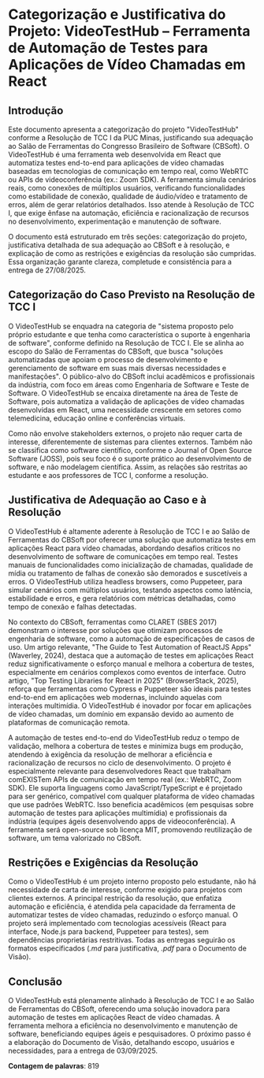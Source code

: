 # Categorização e Justificativa do Projeto: VideoTestHub – Ferramenta de Automação de Testes para Aplicações de Vídeo Chamadas em React

## Introdução
Este documento apresenta a categorização do projeto "VideoTestHub" conforme a Resolução de TCC I da PUC Minas, justificando sua adequação ao Salão de Ferramentas do Congresso Brasileiro de Software (CBSoft). O VideoTestHub é uma ferramenta web desenvolvida em React que automatiza testes end-to-end para aplicações de vídeo chamadas baseadas em tecnologias de comunicação em tempo real, como WebRTC ou APIs de videoconferência (ex.: Zoom SDK). A ferramenta simula cenários reais, como conexões de múltiplos usuários, verificando funcionalidades como estabilidade de conexão, qualidade de áudio/vídeo e tratamento de erros, além de gerar relatórios detalhados. Isso atende à Resolução de TCC I, que exige ênfase na automação, eficiência e racionalização de recursos no desenvolvimento, experimentação e manutenção de software.

O documento está estruturado em três seções: categorização do projeto, justificativa detalhada de sua adequação ao CBSoft e à resolução, e explicação de como as restrições e exigências da resolução são cumpridas. Essa organização garante clareza, completude e consistência para a entrega de 27/08/2025.

## Categorização do Caso Previsto na Resolução de TCC I
O VideoTestHub se enquadra na categoria de "sistema proposto pelo próprio estudante e que tenha como característica o suporte à engenharia de software", conforme definido na Resolução de TCC I. Ele se alinha ao escopo do Salão de Ferramentas do CBSoft, que busca "soluções automatizadas que apoiam o processo de desenvolvimento e gerenciamento de software em suas mais diversas necessidades e manifestações". O público-alvo do CBSoft inclui acadêmicos e profissionais da indústria, com foco em áreas como Engenharia de Software e Teste de Software. O VideoTestHub se encaixa diretamente na área de Teste de Software, pois automatiza a validação de aplicações de vídeo chamadas desenvolvidas em React, uma necessidade crescente em setores como telemedicina, educação online e conferências virtuais.

Como não envolve stakeholders externos, o projeto não requer carta de interesse, diferentemente de sistemas para clientes externos. Também não se classifica como software científico, conforme o Journal of Open Source Software (JOSS), pois seu foco é o suporte prático ao desenvolvimento de software, e não modelagem científica. Assim, as relações são restritas ao estudante e aos professores de TCC I, conforme a resolução.

## Justificativa de Adequação ao Caso e à Resolução
O VideoTestHub é altamente aderente à Resolução de TCC I e ao Salão de Ferramentas do CBSoft por oferecer uma solução que automatiza testes em aplicações React para vídeo chamadas, abordando desafios críticos no desenvolvimento de software de comunicações em tempo real. Testes manuais de funcionalidades como inicialização de chamadas, qualidade de mídia ou tratamento de falhas de conexão são demorados e suscetíveis a erros. O VideoTestHub utiliza headless browsers, como Puppeteer, para simular cenários com múltiplos usuários, testando aspectos como latência, estabilidade e erros, e gera relatórios com métricas detalhadas, como tempo de conexão e falhas detectadas.

No contexto do CBSoft, ferramentas como CLARET (SBES 2017) demonstram o interesse por soluções que otimizam processos de engenharia de software, como a automação de especificações de casos de uso. Um artigo relevante, "The Guide to Test Automation of ReactJS Apps" (Waverley, 2024), destaca que a automação de testes em aplicações React reduz significativamente o esforço manual e melhora a cobertura de testes, especialmente em cenários complexos como eventos de interface. Outro artigo, "Top Testing Libraries for React in 2025" (BrowserStack, 2025), reforça que ferramentas como Cypress e Puppeteer são ideais para testes end-to-end em aplicações web modernas, incluindo aquelas com interações multimídia. O VideoTestHub é inovador por focar em aplicações de vídeo chamadas, um domínio em expansão devido ao aumento de plataformas de comunicação remota.[](https://waverleysoftware.com/blog/test-automation-of-reactjs-apps/)[](https://www.browserstack.com/guide/top-react-testing-libraries)

A automação de testes end-to-end do VideoTestHub reduz o tempo de validação, melhora a cobertura de testes e minimiza bugs em produção, atendendo à exigência da resolução de melhorar a eficiência e racionalização de recursos no ciclo de desenvolvimento. O projeto é especialmente relevante para desenvolvedores React que trabalham comEXISTem APIs de comunicação em tempo real (ex.: WebRTC, Zoom SDK). Ele suporta linguagens como JavaScript/TypeScript e é projetado para ser genérico, compatível com qualquer plataforma de vídeo chamadas que use padrões WebRTC. Isso beneficia acadêmicos (em pesquisas sobre automação de testes para aplicações multimídia) e profissionais da indústria (equipes ágeis desenvolvendo apps de videoconferência). A ferramenta será open-source sob licença MIT, promovendo reutilização de software, um tema valorizado no CBSoft.

## Restrições e Exigências da Resolução
Como o VideoTestHub é um projeto interno proposto pelo estudante, não há necessidade de carta de interesse, conforme exigido para projetos com clientes externos. A principal restrição da resolução, que enfatiza automação e eficiência, é atendida pela capacidade da ferramenta de automatizar testes de vídeo chamadas, reduzindo o esforço manual. O projeto será implementado com tecnologias acessíveis (React para interface, Node.js para backend, Puppeteer para testes), sem dependências proprietárias restritivas. Todas as entregas seguirão os formatos especificados (*.md* para justificativa, *.pdf* para o Documento de Visão).

## Conclusão
O VideoTestHub está plenamente alinhado à Resolução de TCC I e ao Salão de Ferramentas do CBSoft, oferecendo uma solução inovadora para automação de testes em aplicações React de vídeo chamadas. A ferramenta melhora a eficiência no desenvolvimento e manutenção de software, beneficiando equipes ágeis e pesquisadores. O próximo passo é a elaboração do Documento de Visão, detalhando escopo, usuários e necessidades, para a entrega de 03/09/2025.

**Contagem de palavras**: 819
